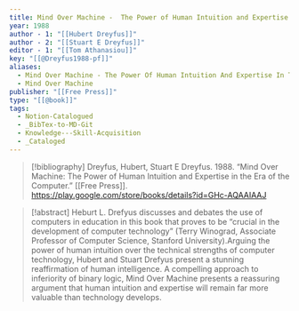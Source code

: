 ```yaml
---
title: Mind Over Machine -  The Power of Human Intuition and Expertise in the Era of the Computer
year: 1988
author - 1: "[[Hubert Dreyfus]]"
author - 2: "[[Stuart E Dreyfus]]"
editor - 1: "[[Tom Athanasiou]]"
key: "[[@Dreyfus1988-pf]]"
aliases:
  - Mind Over Machine - The Power Of Human Intuition And Expertise In The Era Of The Computer
  - Mind Over Machine
publisher: "[[Free Press]]"
type: "[[@book]]"
tags:
  - Notion-Catalogued
  - _BibTex-to-MD-Git
  - Knowledge---Skill-Acquisition
  - _Cataloged
---
```


> [!bibliography]
> Dreyfus, Hubert, Stuart E Dreyfus. 1988. “Mind Over Machine: The Power of Human Intuition and Expertise in the Era of the Computer.” [[Free Press]]. https://play.google.com/store/books/details?id=GHc-AQAAIAAJ

> [!abstract]
> Heburt L. Drefyus discusses and debates the use of computers in education in this book that proves to be “crucial in the development of computer technology” (Terry Winograd, Associate Professor of Computer Science, Stanford University).Arguing the power of human intuition over the technical strengths of computer technology, Hubert and Stuart Drefyus present a stunning reaffirmation of human intelligence. A compelling approach to inferiority of binary logic, Mind Over Machine presents a reassuring argument that human intuition and expertise will remain far more valuable than technology develops.